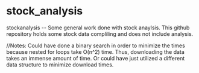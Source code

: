 # stock_analysis
stockanalysis -- Some general work done with stock anaylsis.  This github repository holds some stock data compliling and does not include analysis.


//Notes:  Could have done a binary search in order to minimize the times because nested for loops take O(n^2) time.  Thus, downloading the data takes an immense amount of time.  Or could have just utilized a different data structure to minimize download times.
